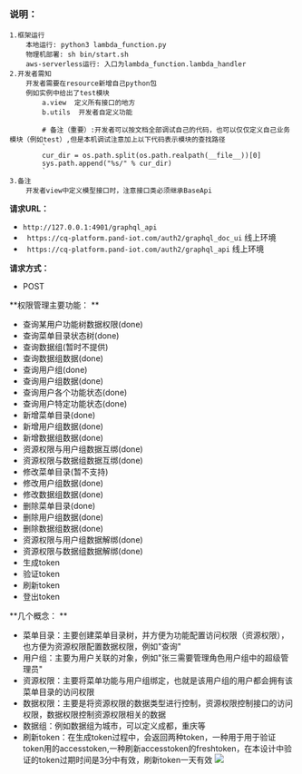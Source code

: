 ### 说明：
    1.框架运行
        本地运行: python3 lambda_function.py
        物理机部署: sh bin/start.sh
        aws-serverless运行: 入口为lambda_function.lambda_handler
    2.开发者需知
        开发者需要在resource新增自己python包
        例如实例中给出了test模块
            a.view  定义所有接口的地方
            b.utils  开发者自定义功能
            
            # 备注（重要）:开发者可以按文档全部调试自己的代码，也可以仅仅定义自己业务模块（例如test）,但是本机调试注意加上以下代码表示模块的查找路径
            `
            cur_dir = os.path.split(os.path.realpath(__file__))[0]
            sys.path.append("%s/" % cur_dir)
            `    
    3.备注
        开发者view中定义模型接口时，注意接口类必须继承BaseApi

            
 **请求URL：**
- ` http://127.0.0.1:4901/graphql_api `
- ` https://cq-platform.pand-iot.com/auth2/graphql_doc_ui` 线上环境
- ` https://cq-platform.pand-iot.com/auth2/graphql_api` 线上环境

**请求方式：**
- POST

**权限管理主要功能： **
- 查询某用户功能树数据权限(done)
- 查询菜单目录状态树(done)
- 查询数据组(暂时不提供)
- 查询数据组数据(done)
- 查询用户组(done)
- 查询用户组数据(done)
- 查询用户各个功能状态(done)
- 查询用户特定功能状态(done)
- 新增菜单目录(done)
- 新增用户组数据(done)
- 新增数据组数据(done)
- 资源权限与用户组数据互绑(done)
- 资源权限与数据组数据互绑(done)
- 修改菜单目录(暂不支持)
- 修改用户组数据(done)
- 修改数据组数据(done)
- 删除菜单目录(done)
- 删除用户组数据(done)
- 删除数据组数据(done)
- 资源权限与用户组数据解绑(done)
- 资源权限与数据组数据解绑(done)
- 生成token
- 验证token
- 刷新token
- 登出token

**几个概念： **
- 菜单目录：主要创建菜单目录树，并方便为功能配置访问权限（资源权限），也方便为资源权限配置数据权限，例如"查询"
- 用户组：主要为用户关联的对象，例如"张三需要管理角色用户组中的超级管理员"
- 资源权限：主要将菜单功能与用户组绑定，也就是该用户组的用户都会拥有该菜单目录的访问权限
- 数据权限：主要是将资源权限的数据类型进行控制，资源权限控制接口的访问权限，数据权限控制资源权限相关的数据
- 数据组：例如数据组为城市，可以定义成都，重庆等
- 刷新token：在生成token过程中，会返回两种token，一种用于用于验证token用的accesstoken,一种刷新accesstoken的freshtoken，在本设计中验证的token过期时间是3分中有效，刷新token一天有效
![](http://222.180.198.30:4999/Public/Uploads/2020-02-14/5e4659f4244b2.png)



 
            
    
